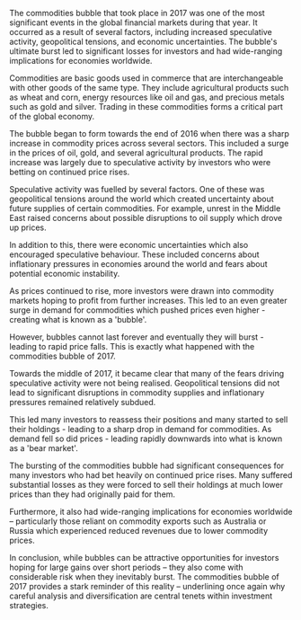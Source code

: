 The commodities bubble that took place in 2017 was one of the most significant events in the global financial markets during that year. It occurred as a result of several factors, including increased speculative activity, geopolitical tensions, and economic uncertainties. The bubble's ultimate burst led to significant losses for investors and had wide-ranging implications for economies worldwide.

Commodities are basic goods used in commerce that are interchangeable with other goods of the same type. They include agricultural products such as wheat and corn, energy resources like oil and gas, and precious metals such as gold and silver. Trading in these commodities forms a critical part of the global economy.

The bubble began to form towards the end of 2016 when there was a sharp increase in commodity prices across several sectors. This included a surge in the prices of oil, gold, and several agricultural products. The rapid increase was largely due to speculative activity by investors who were betting on continued price rises.

Speculative activity was fuelled by several factors. One of these was geopolitical tensions around the world which created uncertainty about future supplies of certain commodities. For example, unrest in the Middle East raised concerns about possible disruptions to oil supply which drove up prices.

In addition to this, there were economic uncertainties which also encouraged speculative behaviour. These included concerns about inflationary pressures in economies around the world and fears about potential economic instability.

As prices continued to rise, more investors were drawn into commodity markets hoping to profit from further increases. This led to an even greater surge in demand for commodities which pushed prices even higher - creating what is known as a 'bubble'.

However, bubbles cannot last forever and eventually they will burst - leading to rapid price falls. This is exactly what happened with the commodities bubble of 2017.

Towards the middle of 2017, it became clear that many of the fears driving speculative activity were not being realised. Geopolitical tensions did not lead to significant disruptions in commodity supplies and inflationary pressures remained relatively subdued.

This led many investors to reassess their positions and many started to sell their holdings - leading to a sharp drop in demand for commodities. As demand fell so did prices - leading rapidly downwards into what is known as a 'bear market'.

The bursting of the commodities bubble had significant consequences for many investors who had bet heavily on continued price rises. Many suffered substantial losses as they were forced to sell their holdings at much lower prices than they had originally paid for them.

Furthermore, it also had wide-ranging implications for economies worldwide – particularly those reliant on commodity exports such as Australia or Russia which experienced reduced revenues due to lower commodity prices.

In conclusion, while bubbles can be attractive opportunities for investors hoping for large gains over short periods – they also come with considerable risk when they inevitably burst. The commodities bubble of 2017 provides a stark reminder of this reality – underlining once again why careful analysis and diversification are central tenets within investment strategies.
